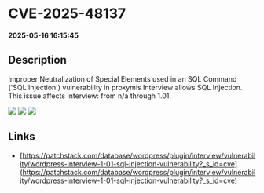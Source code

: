 # CVE-2025-48137

**2025-05-16 16:15:45**

## Description
Improper Neutralization of Special Elements used in an SQL Command ('SQL Injection') vulnerability in proxymis Interview allows SQL Injection. This issue affects Interview: from n/a through 1.01.

![](https://img.shields.io/static/v1?label=Score&message=8.5&color=red)
![](https://img.shields.io/static/v1?label=Severity&message=HIGH&color=red)
![](https://img.shields.io/static/v1?label=CWE&message=SQL&color=green)

## Links
- [https://patchstack.com/database/wordpress/plugin/interview/vulnerability/wordpress-interview-1-01-sql-injection-vulnerability?_s_id=cve](https://patchstack.com/database/wordpress/plugin/interview/vulnerability/wordpress-interview-1-01-sql-injection-vulnerability?_s_id=cve)
